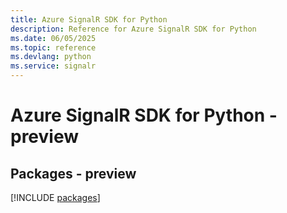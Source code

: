 ```yaml
---
title: Azure SignalR SDK for Python
description: Reference for Azure SignalR SDK for Python
ms.date: 06/05/2025
ms.topic: reference
ms.devlang: python
ms.service: signalr
---
```

# Azure SignalR SDK for Python - preview
## Packages - preview
[!INCLUDE [packages](signalr-index.md)]